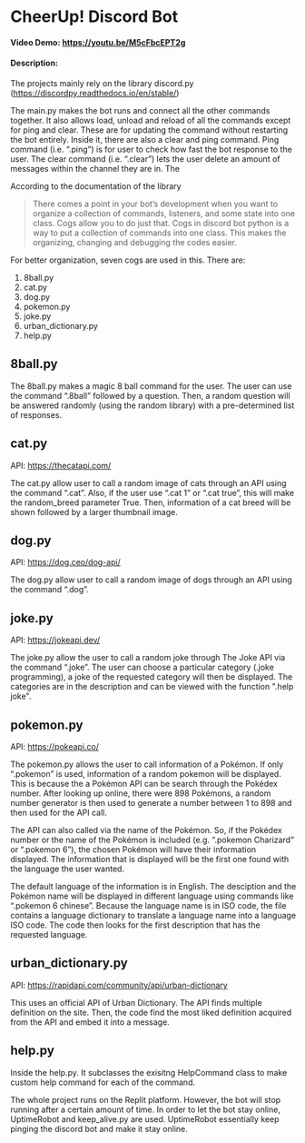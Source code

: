 # CheerUp! Discord Bot

#### Video Demo:  https://youtu.be/M5cFbcEPT2g

#### Description:
The projects mainly rely on the library discord.py (https://discordpy.readthedocs.io/en/stable/)

The main.py makes the bot runs and connect all the other commands together. It also allows load, unload and reload of all the commands except for ping and clear. These are for updating the command without restarting the bot entirely. Inside it, there are also a clear and ping command. Ping command (i.e. “.ping”) is for user to check how fast the bot response to the user. The clear command (i.e. “.clear”) lets the user delete an amount of messages within the channel they are in. The 

According to the documentation of the library
> There comes a point in your bot’s development when you want to organize a collection of commands, listeners, and some state into one class. Cogs allow you to do just that.
Cogs in discord bot python is a way to put a collection of commands into one class. This makes the organizing, changing and debugging the codes easier.

For better organization, seven cogs are used in this. There are:
1. 8ball.py
2. cat.py
3. dog.py
4. pokemon.py
5. joke.py
6. urban_dictionary.py
7. help.py

## 8ball.py
The 8ball.py makes a magic 8 ball command for the user. The user can use the command “.8ball” followed by a question. Then, a random question will be answered randomly (using the random library) with a pre-determined list of responses.

## cat.py
API: https://thecatapi.com/

The cat.py allow user to call a random image of cats through an API using the command “.cat”. Also, if the user use “.cat 1” or “.cat true”, this will make the random_breed parameter True. Then, information of a cat breed will be shown followed by a larger thumbnail image.

## dog.py
API: https://dog.ceo/dog-api/

The dog.py allow user to call a random image of dogs through an API using the command “.dog”.

## joke.py
API: https://jokeapi.dev/

The joke.py allow the user to call a random joke through The Joke API via the command “.joke”. The user can choose a particular category (.joke programming), a joke of the requested category will then be displayed. The categories are in the description and can be viewed with the function ".help joke".

## pokemon.py
API: https://pokeapi.co/

The pokemon.py allows the user to call information of a Pokémon. If only “.pokemon” is used, information of a random pokemon will be displayed. This is because the a Pokémon API can be search through the Pokédex number. After looking up online, there were 898 Pokémons, a random number generator is then used to generate a number between 1 to 898 and then used for the API call.

The API can also called via the name of the Pokémon. So, if the Pokédex number or the name of the Pokémon is included (e.g. “.pokemon Charizard” or “.pokemon 6”), the chosen Pokémon will have their information displayed. The information that is displayed will be the first one found with the language the user wanted.

The default language of the information is in English. The desciption and the Pokémon name will be displayed in different language using commands like “.pokemon 6 chinese”. Because the language name is in ISO code, the file contains a language dictionary to translate a language name into a language ISO code. The code then looks for the first description that has the requested language.

## urban_dictionary.py
API: https://rapidapi.com/community/api/urban-dictionary

This uses an official API of Urban Dictionary. The API finds multiple definition on the site. Then, the code find the most liked definition acquired from the API and embed it into a message.

## help.py
Inside the help.py. It subclasses the exisitng HelpCommand class to make custom help command for each of the command.

The whole project runs on the Replit platform. However, the bot will stop running after a certain amount of time. In order to let the bot stay online, UptimeRobot and keep_alive.py are used. UptimeRobot essentially keep pinging the discord bot and make it stay online.
